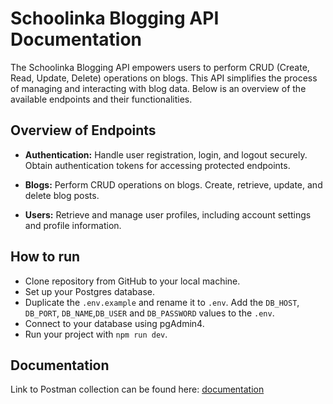 # **Schoolinka Blogging API Documentation**

The Schoolinka Blogging API empowers users to perform CRUD (Create, Read, Update, Delete) operations on blogs. This API simplifies the process of managing and interacting with blog data. Below is an overview of the available endpoints and their functionalities.

## **Overview of Endpoints**

- **Authentication:** Handle user registration, login, and logout securely. Obtain authentication tokens for accessing protected endpoints.

- **Blogs:** Perform CRUD operations on blogs. Create, retrieve, update, and delete blog posts.

- **Users:** Retrieve and manage user profiles, including account settings and profile information.

## **How to run**

- Clone repository from GitHub to your local machine.
- Set up your Postgres database.
- Duplicate the `.env.example` and rename it to `.env`. Add the `DB_HOST`, `DB_PORT`, `DB_NAME`,`DB_USER` and `DB_PASSWORD` values to the `.env`.
- Connect to your database using pgAdmin4.
- Run your project with `npm run dev`.

## **Documentation**

Link to Postman collection can be found here: [documentation](https://elements.getpostman.com/redirect?entityId=27609993-c74231f4-d8ae-44d6-acce-d0336efce04b&entityType=collection)